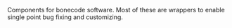 Components for bonecode software. Most of these are wrappers to enable single point bug fixing and customizing.
